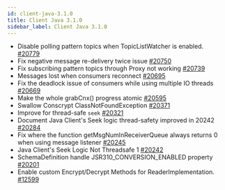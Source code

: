 ```yaml
---
id: client-java-3.1.0
title: Client Java 3.1.0
sidebar_label: Client Java 3.1.0
---
```


- Disable polling pattern topics when TopicListWatcher is enabled. [#20779](https://github.com/apache/pulsar/pull/20779)
- Fix negative message re-delivery twice issue [#20750](https://github.com/apache/pulsar/pull/20750)
- Fix subscribing pattern topics through Proxy not working [#20739](https://github.com/apache/pulsar/pull/20739)
- Messages lost when consumers reconnect [#20695](https://github.com/apache/pulsar/pull/20695)
- Fix the deadlock issue of consumers while using multiple IO threads [#20669](https://github.com/apache/pulsar/pull/20669)
- Make the whole grabCnx() progress atomic [#20595](https://github.com/apache/pulsar/pull/20595)
- Swallow Conscrypt ClassNotFoundException [#20371](https://github.com/apache/pulsar/pull/20371)
- Improve for thread-safe `seek` [#20321](https://github.com/apache/pulsar/pull/20321)
- Document Java Client's Seek logic thread-safety improved in 20242 [#20284](https://github.com/apache/pulsar/pull/20284)
- Fix where the function getMsgNumInReceiverQueue always returns 0 when using message listener [#20245](https://github.com/apache/pulsar/pull/20245)
- Java Client's Seek Logic Not Threadsafe 1 [#20242](https://github.com/apache/pulsar/pull/20242)
- SchemaDefinition handle JSR310_CONVERSION_ENABLED property [#20201](https://github.com/apache/pulsar/pull/20201)
- Enable custom Encrypt/Decrypt Methods for ReaderImplementation. [#12599](https://github.com/apache/pulsar/pull/12599)
